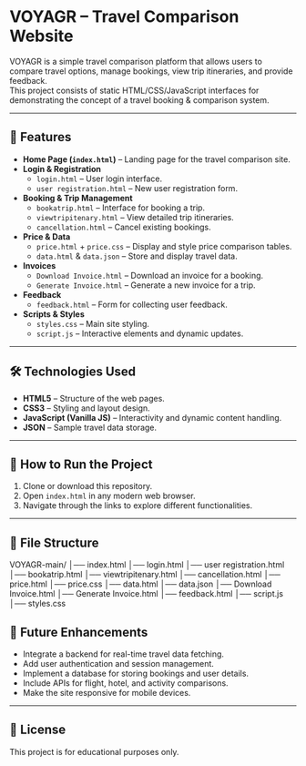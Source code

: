 # VOYAGR – Travel Comparison Website

VOYAGR is a simple travel comparison platform that allows users to compare travel options, manage bookings, view trip itineraries, and provide feedback.  
This project consists of static HTML/CSS/JavaScript interfaces for demonstrating the concept of a travel booking & comparison system.

---

## 📌 Features
- **Home Page (`index.html`)** – Landing page for the travel comparison site.
- **Login & Registration**
  - `login.html` – User login interface.
  - `user registration.html` – New user registration form.
- **Booking & Trip Management**
  - `bookatrip.html` – Interface for booking a trip.
  - `viewtripitenary.html` – View detailed trip itineraries.
  - `cancellation.html` – Cancel existing bookings.
- **Price & Data**
  - `price.html` + `price.css` – Display and style price comparison tables.
  - `data.html` & `data.json` – Store and display travel data.
- **Invoices**
  - `Download Invoice.html` – Download an invoice for a booking.
  - `Generate Invoice.html` – Generate a new invoice for a trip.
- **Feedback**
  - `feedback.html` – Form for collecting user feedback.
- **Scripts & Styles**
  - `styles.css` – Main site styling.
  - `script.js` – Interactive elements and dynamic updates.

---

## 🛠️ Technologies Used
- **HTML5** – Structure of the web pages.
- **CSS3** – Styling and layout design.
- **JavaScript (Vanilla JS)** – Interactivity and dynamic content handling.
- **JSON** – Sample travel data storage.

---

## 🚀 How to Run the Project
1. Clone or download this repository.
2. Open `index.html` in any modern web browser.
3. Navigate through the links to explore different functionalities.

---

## 📂 File Structure
VOYAGR-main/
│── index.html
│── login.html
│── user registration.html
│── bookatrip.html
│── viewtripitenary.html
│── cancellation.html
│── price.html
│── price.css
│── data.html
│── data.json
│── Download Invoice.html
│── Generate Invoice.html
│── feedback.html
│── script.js
│── styles.css


## 📌 Future Enhancements
- Integrate a backend for real-time travel data fetching.
- Add user authentication and session management.
- Implement a database for storing bookings and user details.
- Include APIs for flight, hotel, and activity comparisons.
- Make the site responsive for mobile devices.

---

## 📜 License
This project is for educational purposes only.
